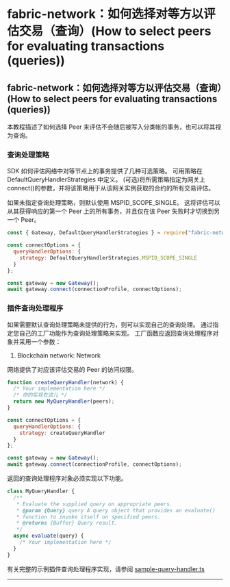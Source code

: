 # fabric-network：如何选择对等方以评估交易（查询）(How to select peers for evaluating transactions (queries))

## fabric-network：如何选择对等方以评估交易（查询）(How to select peers for evaluating transactions (queries))

本教程描述了如何选择 Peer 来评估不会随后被写入分类帐的事务，也可以将其视为查询。

### 查询处理策略

SDK 如何评估网络中对等节点上的事务提供了几种可选策略。 可用策略在 DefaultQueryHandlerStrategies 中定义。 (可选)将所需策略指定为网关上 connect()的参数，并将该策略用于从该网关实例获取的合约的所有交易评估。

如果未指定查询处理策略，则默认使用 MSPID_SCOPE_SINGLE。 这将评估可以从其获得响应的第一个 Peer 上的所有事务，并且仅在该 Peer 失败时才切换到另一个 Peer。

```javascript
const { Gateway, DefaultQueryHandlerStrategies } = require("fabric-network");

const connectOptions = {
  queryHandlerOptions: {
    strategy: DefaultQueryHandlerStrategies.MSPID_SCOPE_SINGLE
  }
};

const gateway = new Gateway();
await gateway.connect(connectionProfile, connectOptions);
```

### 插件查询处理程序

如果需要默认查询处理策略未提供的行为，则可以实现自己的查询处理。 通过指定您自己的工厂功能作为查询处理策略来实现。 工厂函数应返回查询处理程序对象并采用一个参数：

1. Blockchain network: Network

网络提供了对应该评估交易的 Peer 的访问权限。

```javascript
function createQueryHandler(network) {
  /* Your implementation here */
  /* 你的实现在这儿 */
  return new MyQueryHandler(peers);
}

const connectOptions = {
  queryHandlerOptions: {
    strategy: createQueryHandler
  }
};

const gateway = new Gateway();
await gateway.connect(connectionProfile, connectOptions);
```

返回的查询处理程序对象必须实现以下功能。

```javascript
class MyQueryHandler {
  /**
   * Evaluate the supplied query on appropriate peers.
   * @param {Query} query A query object that provides an evaluate()
   * function to invoke itself on specified peers.
   * @returns {Buffer} Query result.
   */
  async evaluate(query) {
    /* Your implementation here */
  }
}
```

有关完整的示例插件查询处理程序实现，请参阅 [sample-query-handler.ts](https://github.com/hyperledger/fabric-sdk-node/blob/master/test/typescript/integration/network-e2e/sample-query-handler.ts)

---
